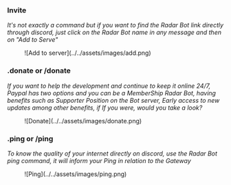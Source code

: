 ### Invite



*It's not exactly a command but if you want to find the Radar Bot link directly through discord, just click on the Radar Bot name in any message and then on "Add to Serve"*

<figure markdown>
  ![Add to server](../../assets/images/add.png) 

</figure>

### .donate or /donate

*If you want to help the development and continue to keep it online 24/7, Paypal has two options and you can be a MemberShip Radar Bot, having benefits such as Supporter Position on the Bot server, Early access to new updates among other benefits, if If you were, would you take a look?*
<figure markdown>
![Donate](../../assets/images/donate.png)
</figure>


### .ping or /ping

*To know the quality of your internet directly on discord, use the Radar Bot ping command, it will inform your Ping in relation to the Gateway*
<figure markdown>
![Ping](../../assets/images/ping.png)
</figure>